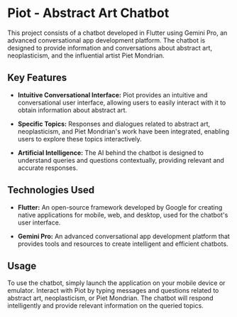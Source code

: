 # Piot - Abstract Art Chatbot

This project consists of a chatbot developed in Flutter using Gemini Pro, an advanced conversational app development platform. The chatbot is designed to provide information and conversations about abstract art, neoplasticism, and the influential artist Piet Mondrian.

## Key Features

- **Intuitive Conversational Interface:** Piot provides an intuitive and conversational user interface, allowing users to easily interact with it to obtain information about abstract art.

- **Specific Topics:** Responses and dialogues related to abstract art, neoplasticism, and Piet Mondrian's work have been integrated, enabling users to explore these topics interactively.

- **Artificial Intelligence:** The AI behind the chatbot is designed to understand queries and questions contextually, providing relevant and accurate responses.

## Technologies Used

- **Flutter:** An open-source framework developed by Google for creating native applications for mobile, web, and desktop, used for the chatbot's user interface.

- **Gemini Pro:** An advanced conversational app development platform that provides tools and resources to create intelligent and efficient chatbots.

## Usage

To use the chatbot, simply launch the application on your mobile device or emulator. Interact with Piot by typing messages and questions related to abstract art, neoplasticism, or Piet Mondrian. The chatbot will respond intelligently and provide relevant information on the queried topics.
